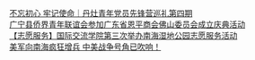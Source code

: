   
[不忘初心 牢记使命｜丹灶青年党员先锋营巡礼第四期](http://www.dianyue.me/archives/334/tqp0uvg8ypahe83k/)  
[广宁县侨界青年联谊会参加广东省恩平商会佛山委员会成立庆典活动](http://www.dianyue.me/archives/958/hsb0yf9ojkf3toub/)  
[【志愿服务】国际交流学院第三次举办南海湿地公园志愿服务活动](http://www.dianyue.me/archives/015/osdrvr6xlx3teunk/)  
[美军向南海疯狂增兵 中美战争号角已吹响！](http://www.dianyue.me/archives/073/x1zjdwz55lmqxo2c/)